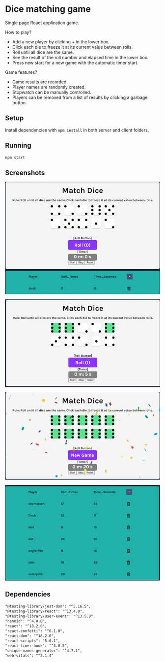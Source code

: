 # Dice matching game
Single page React application game.

How to play?
 - Add a new player by clicking + in the lower box.
 - Click each die to freeze it at its current value between rolls.
 - Roll until all dice are the same.
 - See the result of the roll number and elapsed time in the lower box.
 - Press new start for a new game with the automatic timer start.

Game features?
 - Game results are recorded.
 - Player names are randomly created.
 - Stopwatch can be manually controlled.
 - Players can be removed from a list of results by clicking a garbage button.


## Setup

Install dependencies with `npm install` in both server and client folders.

## Running

```sh
npm start
```
## Screenshots

!["Start New Game"](https://github.com/mkim245/react-tenzies/blob/master/public/screenshots/start_game_with_new_player.png?raw=true)

!["Click the Same Dice"](https://github.com/mkim245/react-tenzies/blob/master/public/screenshots/select_the_same_dice_for_each_roll.png?raw=true)

!["End of Game"](https://github.com/mkim245/react-tenzies/blob/master/public/screenshots/finish_game.png?raw=true)

!["List of Game Result"](https://github.com/mkim245/react-tenzies/blob/master/public/screenshots/game_result.png?raw=true)

## Dependencies
    "@testing-library/jest-dom": "^5.16.5",
    "@testing-library/react": "^13.4.0",
    "@testing-library/user-event": "^13.5.0",
    "nanoid": "^4.0.0",
    "react": "^18.2.0",
    "react-confetti": "^6.1.0",
    "react-dom": "^18.2.0",
    "react-scripts": "5.0.1",
    "react-timer-hook": "^3.0.5",
    "unique-names-generator": "^4.7.1",
    "web-vitals": "^2.1.4"